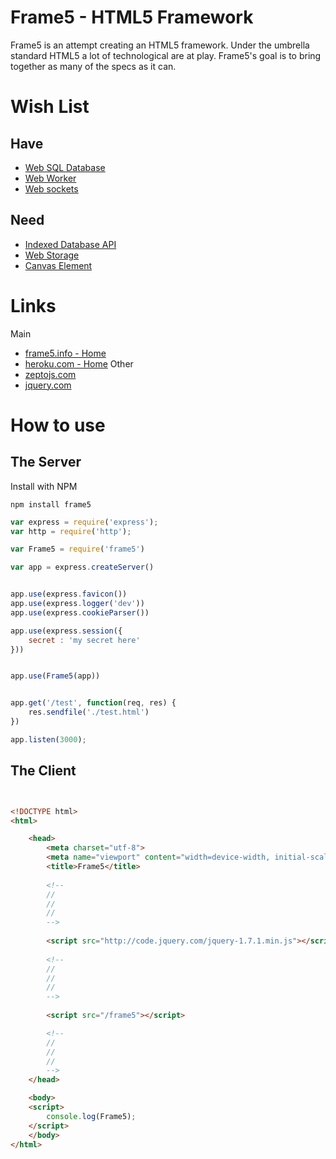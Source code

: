 # Frame5 - HTML5 Framework

Frame5 is an attempt creating an HTML5 framework. Under the umbrella 
standard HTML5 a lot of technological are at play. Frame5's goal is 
to bring together as many of the specs as it can.




Wish List
======

## Have
* [Web SQL Database](http://www.w3.org/TR/webdatabase/)
* [Web Worker](http://www.whatwg.org/specs/web-apps/current-work/multipage/workers.html)
* [Web sockets](http://www.whatwg.org/specs/web-apps/current-work/multipage/network.html)

## Need
* [Indexed Database API](http://www.w3.org/TR/IndexedDB/)
* [Web Storage](http://www.w3.org/TR/webstorage/)
* [Canvas Element](http://www.whatwg.org/specs/web-apps/current-work/multipage/the-canvas-element.html)

Links
======
Main
* [frame5.info - Home](http://frame5.info)
* [heroku.com - Home](http://heroku.com)
Other
* [zeptojs.com](http://zeptojs.com)
* [jquery.com](http://jquery.com)


How to use
======


## The Server
Install with NPM
~~~
npm install frame5
~~~


~~~ js
var express = require('express');
var http = require('http');

var Frame5 = require('frame5')

var app = express.createServer()


app.use(express.favicon())
app.use(express.logger('dev'))
app.use(express.cookieParser())

app.use(express.session({
	secret : 'my secret here'
}))


app.use(Frame5(app))


app.get('/test', function(req, res) {
	res.sendfile('./test.html')
})

app.listen(3000);

~~~



## The Client
~~~ html


<!DOCTYPE html>
<html>

	<head>
		<meta charset="utf-8">
		<meta name="viewport" content="width=device-width, initial-scale=1">
		<title>Frame5</title>
		
		<!--
		//
		//
		//
		-->
		
		<script src="http://code.jquery.com/jquery-1.7.1.min.js"></script>
		
		<!--
		//
		//
		//
		-->
		
		<script src="/frame5"></script>

		<!--
		//
		//
		//
		-->
	</head>

	<body>
	<script>
		console.log(Frame5);
	</script>
	</body>
</html>

~~~